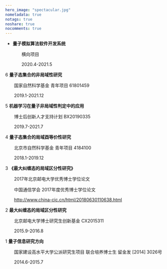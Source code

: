 ```yaml
---
hero_image: "spectacular.jpg"
nometadata: true
notags: true
noshare: true
nocomments: true
---
```


- **量子模拟算法软件开发系统**

  &emsp;&emsp;横向项目 

  &emsp;&emsp;2020.4-2021.5

6 **量子态集合的非局域性研究**

  &emsp;&emsp;国家自然科学基金 青年项目 61801459

  &emsp;&emsp;2019.1-2021.12

5 **机器学习在量子非局域性判定中的应用**

  &emsp;&emsp;博士后创新人才支持计划 BX20190335

  &emsp;&emsp;2019.7-2021.7

4 **量子态集合的局域酉等价性研究**

  &emsp;&emsp;北京市自然科学基金 青年项目 4184100

  &emsp;&emsp;2018.1-2019.12

3 **《最大纠缠态的局域区分性研究》**

  &emsp;&emsp;2017年北京邮电大学优秀博士学位论文

  &emsp;&emsp;中国通信学会 2017年度优秀博士学位论文

  &emsp;&emsp;http://www.china-cic.cn/html/20180630110638.html

2 **最大纠缠态的局域区分性研究**

  &emsp;&emsp;北京邮电大学博士研究生创新基金 CX2015311

  &emsp;&emsp;2015.9-2016.8

1 **量子信息研究方向**

  &emsp;&emsp;国家建设高水平大学公派研究生项目 联合培养博士生 留金发 [2014] 3026号

  &emsp;&emsp;2014.6-2015.7
